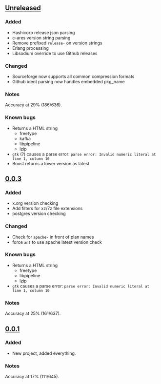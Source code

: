 ## [Unreleased]
### Added
- Hashicorp release json parsing
- c-ares version string parsing
- Remove prefixed `release-` on version strings
- Erlang processing
- Libsodium override to use Github releases

### Changed
- Sourceforge now supports all common compression formats
- Github ident parsing now handles embedded pkg_name

### Notes
Accuracy at 29% (186/636).

### Known bugs
- Returns a HTML string
  - freetype
  - kafka
  - libpipeline
  - lzip
- `gtk` (?) causes a parse error: `parse error: Invalid numeric literal at line 1, column 10`
- Boost returns a lower version as latest

## [0.0.3]
### Added
- x.org version checking
- Add filters for xz/7z file extensions
- postgres version checking

### Changed
- Check for `apache-` in front of plan names
- force `ant` to use apache latest version check

### Known bugs
- Returns a HTML string
  - freetype
  - libpipeline
  - lzip
- `gtk` causes a parse error: `parse error: Invalid numeric literal at line 1, column 10`

### Notes
Accuracy at 25% (161/637).

## [0.0.1]
### Added
- New project, added everything.

### Notes
Accuracy at 17% (111/645).

[Unreleased]: https://github.com/predominant/groundskeeper/compare/0.0.1...HEAD
[0.0.1]: https://github.com/predominant/groudskeeper/releases/tag/0.0.1
[0.0.3]: https://github.com/predominant/groudskeeper/releases/tag/0.0.3
